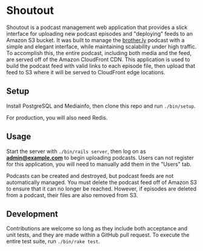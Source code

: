 # Shoutout

Shoutout is a podcast management web application that provides a slick
interface for uploading new podcast episodes and "deploying" feeds to an
Amazon S3 bucket. It was built to manage the
[brother.ly](http://github.com/waxpoetic/brother.ly) podcast with a
simple and elegant interface, while maintaining scalability under
high traffic. To accomplish this, the entire podcast, including both
media and the feed, are served off of the Amazon CloudFront CDN. This
application is used to build the podcast feed with valid links to each
episode file, then upload that feed to S3 where it will be served to
CloudFront edge locations.

## Setup

Install PostgreSQL and Mediainfo, then clone this repo and run `./bin/setup`.

For production, you will also need Redis.

## Usage

Start the server with `./bin/rails server`, then log on as
**admin@example.com** to begin uploading podcasts. Users can not
register for this application, you will need to manually add them in the
"Users" tab.

Podcasts can be created and destroyed, but podcast feeds are not
automatically managed. You must delete the podcast feed off of Amazon S3
to ensure that it can no longer be reached. However, if episodes are
deleted from a podcast, their files are also removed from S3.

## Development

Contributions are welcome so long as they include both acceptance and
unit tests, and they are made within a GitHub pull request. To execute
the entire test suite, run `./bin/rake test`.
